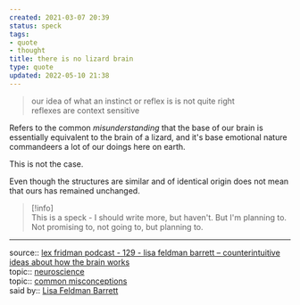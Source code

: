 ```yaml
---
created: 2021-03-07 20:39
status: speck
tags:
- quote
- thought
title: there is no lizard brain
type: quote
updated: 2022-05-10 21:38
---
```

   
> our idea of what an instinct or reflex is is not quite right   
> reflexes are context sensitive   
   
Refers to the common *misunderstanding* that the base of our brain is essentially equivalent to the brain of a lizard, and it's base emotional nature commandeers a lot of our doings here on earth.   
   
This is not the case.   
   
Even though the structures are similar and of identical origin does not mean that ours has remained unchanged.   
   
   
>[!info]   
>This is a speck - I should write more, but haven't. But I'm planning to. Not promising to, not going to, but planning to.
   
   
   
---   
source:: [lex fridman podcast - 129 - lisa feldman barrett – counterintuitive ideas about how the brain works](/not_created.md)   
topic:: [neuroscience](/not_created.md)   
topic:: [common misconceptions](/not_created.md)   
said by:: [Lisa Feldman Barrett](/not_created.md)